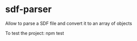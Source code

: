 sdf-parser
==========

Allow to parse a SDF file and convert it to an array of objects

To test the project: npm test
